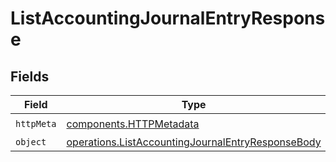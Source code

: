 # ListAccountingJournalEntryResponse


## Fields

| Field                                                                                                                  | Type                                                                                                                   | Required                                                                                                               | Description                                                                                                            |
| ---------------------------------------------------------------------------------------------------------------------- | ---------------------------------------------------------------------------------------------------------------------- | ---------------------------------------------------------------------------------------------------------------------- | ---------------------------------------------------------------------------------------------------------------------- |
| `httpMeta`                                                                                                             | [components.HTTPMetadata](../../models/components/httpmetadata.md)                                                     | :heavy_check_mark:                                                                                                     | N/A                                                                                                                    |
| `object`                                                                                                               | [operations.ListAccountingJournalEntryResponseBody](../../models/operations/listaccountingjournalentryresponsebody.md) | :heavy_minus_sign:                                                                                                     | N/A                                                                                                                    |